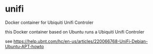 # unifi
Docker container for Ubiquiti Unifi Controler

this Docker container based on Ubuntu runs a Ubiquiti Unifi Controler

see https://help.ubnt.com/hc/en-us/articles/220066768-UniFi-Debian-Ubuntu-APT-howto
